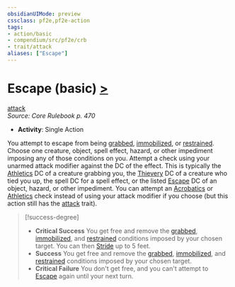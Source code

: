 ```yaml
---
obsidianUIMode: preview
cssclass: pf2e,pf2e-action
tags:
- action/basic
- compendium/src/pf2e/crb
- trait/attack
aliases: ["Escape"]
---
```

# Escape (basic) [>](chapter-9-playing-the-game.md#Actions "Single Action")
[attack](attack.md "Attack Combat Trait")  
*Source: Core Rulebook p. 470*  


- **Activity**: Single Action

You attempt to escape from being [grabbed](conditions.md#Grabbed), [immobilized](conditions.md#Immobilized), or [restrained](conditions.md#Restrained). Choose one creature, object, spell effect, hazard, or other impediment imposing any of those conditions on you. Attempt a check using your unarmed attack modifier against the DC of the effect. This is typically the [Athletics](skills.md#Athletics) DC of a creature grabbing you, the [Thievery](skills.md#Thievery) DC of a creature who tied you up, the spell DC for a spell effect, or the listed [Escape](escape.md) DC of an object, hazard, or other impediment. You can attempt an [Acrobatics](skills.md#Acrobatics) or [Athletics](skills.md#Athletics) check instead of using your attack modifier if you choose (but this action still has the [attack](attack.md "Attack Combat Trait") trait).

> [!success-degree] 
> - **Critical Success** You get free and remove the [grabbed](conditions.md#Grabbed), [immobilized](conditions.md#Immobilized), and [restrained](conditions.md#Restrained) conditions imposed by your chosen target. You can then [Stride](stride.md) up to 5 feet.
> - **Success** You get free and remove the [grabbed](conditions.md#Grabbed), [immobilized](conditions.md#Immobilized), and [restrained](conditions.md#Restrained) conditions imposed by your chosen target.
> - **Critical Failure** You don't get free, and you can't attempt to [Escape](escape.md) again until your next turn.